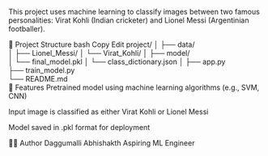 This project uses machine learning to classify images between two famous personalities: Virat Kohli (Indian cricketer) and Lionel Messi (Argentinian footballer).

📂 Project Structure
bash
Copy
Edit
project/
│
├── data/                  
│   ├── Lionel_Messi/
│   └── Virat_Kohli/
│
├── model/                  
│   └── final_model.pkl
│   └── class_dictionary.json
│
├── app.py                   
├── train_model.py           
└── README.md                
📌 Features
Pretrained model using machine learning algorithms (e.g., SVM, CNN)

Input image is classified as either Virat Kohli or Lionel Messi

Model saved in .pkl format for deployment


🧑‍💻 Author
Daggumalli Abhishakth
Aspiring ML Engineer
